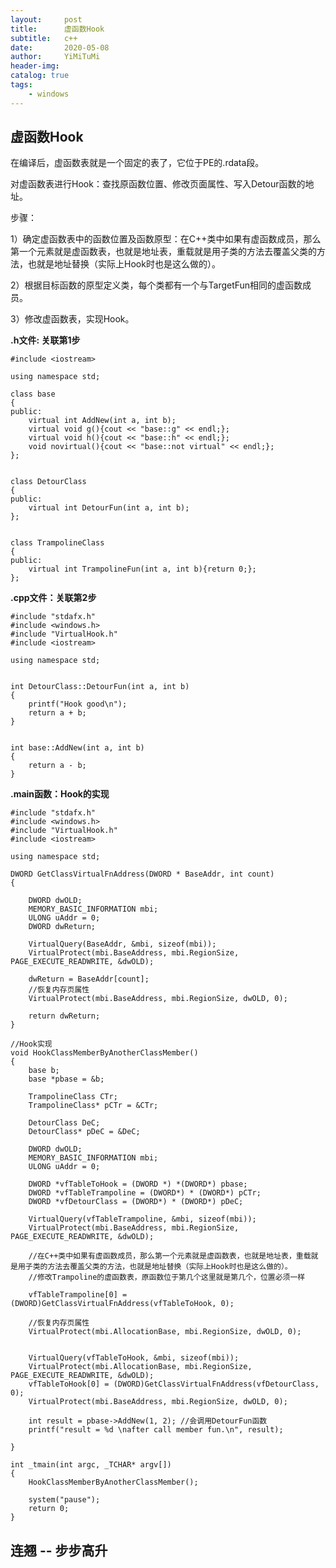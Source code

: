 ```yaml
---
layout:     post
title:      虚函数Hook
subtitle:   c++
date:       2020-05-08
author:     YiMiTuMi
header-img: 
catalog: true
tags:
    - windows
---
```


## 虚函数Hook

在编译后，虚函数表就是一个固定的表了，它位于PE的.rdata段。

对虚函数表进行Hook：查找原函数位置、修改页面属性、写入Detour函数的地址。

步骤：

1）确定虚函数表中的函数位置及函数原型：在C++类中如果有虚函数成员，那么第一个元素就是虚函数表，也就是地址表，重载就是用子类的方法去覆盖父类的方法，也就是地址替换（实际上Hook时也是这么做的）。

2）根据目标函数的原型定义类，每个类都有一个与TargetFun相同的虚函数成员。

3）修改虚函数表，实现Hook。

**.h文件: 关联第1步**

	#include <iostream>
	
	using namespace std;
	
	class base
	{
	public:
		virtual int AddNew(int a, int b);
		virtual void g(){cout << "base::g" << endl;};
		virtual void h(){cout << "base::h" << endl;};
		void novirtual(){cout << "base::not virtual" << endl;};
	};
	
	
	class DetourClass
	{
	public:
		virtual int DetourFun(int a, int b);
	};
	
	
	class TrampolineClass
	{
	public:
		virtual int TrampolineFun(int a, int b){return 0;};
	};


**.cpp文件：关联第2步**

	#include "stdafx.h"
	#include <windows.h>
	#include "VirtualHook.h"
	#include <iostream>
	
	using namespace std;
	
	
	int DetourClass::DetourFun(int a, int b)
	{
		printf("Hook good\n");
		return a + b;
	}
	
	
	int base::AddNew(int a, int b)
	{
		return a - b;
	}


**.main函数：Hook的实现**

	#include "stdafx.h"
	#include <windows.h>
	#include "VirtualHook.h"
	#include <iostream>
	
	using namespace std;
	
	DWORD GetClassVirtualFnAddress(DWORD * BaseAddr, int count)
	{
	
		DWORD dwOLD;
		MEMORY_BASIC_INFORMATION mbi;
		ULONG uAddr = 0;
		DWORD dwReturn;
	
		VirtualQuery(BaseAddr, &mbi, sizeof(mbi));
		VirtualProtect(mbi.BaseAddress, mbi.RegionSize, PAGE_EXECUTE_READWRITE, &dwOLD);
	
		dwReturn = BaseAddr[count];
		//恢复内存页属性
		VirtualProtect(mbi.BaseAddress, mbi.RegionSize, dwOLD, 0);
	
		return dwReturn;		
	}
	
	//Hook实现
	void HookClassMemberByAnotherClassMember()
	{
		base b;
		base *pbase = &b;
		
		TrampolineClass CTr;
		TrampolineClass* pCTr = &CTr;
	
		DetourClass DeC;
		DetourClass* pDeC = &DeC;
	
		DWORD dwOLD;
		MEMORY_BASIC_INFORMATION mbi;
		ULONG uAddr = 0;
	
		DWORD *vfTableToHook = (DWORD *) *(DWORD*) pbase;
		DWORD *vfTableTrampoline = (DWORD*) * (DWORD*) pCTr;
		DWORD *vfDetourClass = (DWORD*) * (DWORD*) pDeC;
	
		VirtualQuery(vfTableTrampoline, &mbi, sizeof(mbi));
		VirtualProtect(mbi.BaseAddress, mbi.RegionSize, PAGE_EXECUTE_READWRITE, &dwOLD);
	
		//在C++类中如果有虚函数成员，那么第一个元素就是虚函数表，也就是地址表，重载就是用子类的方法去覆盖父类的方法，也就是地址替换（实际上Hook时也是这么做的）。
		//修改Trampoline的虚函数表，原函数位于第几个这里就是第几个，位置必须一样
	
		vfTableTrampoline[0] = (DWORD)GetClassVirtualFnAddress(vfTableToHook, 0);
		
		//恢复内存页属性
		VirtualProtect(mbi.AllocationBase, mbi.RegionSize, dwOLD, 0);
	
	
		VirtualQuery(vfTableToHook, &mbi, sizeof(mbi));
		VirtualProtect(mbi.AllocationBase, mbi.RegionSize, PAGE_EXECUTE_READWRITE, &dwOLD);
		vfTableToHook[0] = (DWORD)GetClassVirtualFnAddress(vfDetourClass, 0);
		VirtualProtect(mbi.BaseAddress, mbi.RegionSize, dwOLD, 0);
	
		int result = pbase->AddNew(1, 2); //会调用DetourFun函数
		printf("result = %d \nafter call member fun.\n", result);
	
	}
	
	int _tmain(int argc, _TCHAR* argv[])
	{
		HookClassMemberByAnotherClassMember();
	
		system("pause");
		return 0;
	}


## 连翘 -- 步步高升
